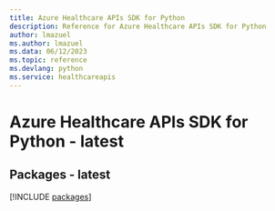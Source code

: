 ```yaml
---
title: Azure Healthcare APIs SDK for Python
description: Reference for Azure Healthcare APIs SDK for Python
author: lmazuel
ms.author: lmazuel
ms.data: 06/12/2023
ms.topic: reference
ms.devlang: python
ms.service: healthcareapis
---
```

# Azure Healthcare APIs SDK for Python - latest
## Packages - latest
[!INCLUDE [packages](healthcare-apis-index.md)]